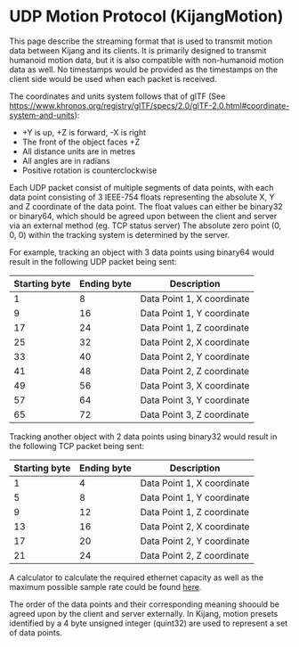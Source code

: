 # UDP Motion Protocol (KijangMotion)

This page describe the streaming format that is used to transmit motion data between Kijang and its clients. It is primarily designed to transmit humanoid motion data, but it is also compatible with non-humanoid motion data as well. No timestamps would be provided as the timestamps on the client side would be used when each packet is received.

The coordinates and units system follows that of glTF (See https://www.khronos.org/registry/glTF/specs/2.0/glTF-2.0.html#coordinate-system-and-units):
- +Y is up, +Z is forward, -X is right
- The front of the object faces +Z
- All distance units are in metres
- All angles are in radians
- Positive rotation is counterclockwise

Each UDP packet consist of multiple segments of data points, with each data point consisting of 3 IEEE-754 floats representing the absolute X, Y and Z coordinate of the data point. The float values can either be binary32 or binary64, which should be agreed upon between the client and server via an external method (eg. TCP status server)
The absolute zero point (0, 0, 0) within the tracking system is determined by the server.

For example, tracking an object with 3 data points using binary64 would result in the following UDP packet being sent:

| Starting byte | Ending byte | Description |
|-|-|-|
| 1 | 8 | Data Point 1, X coordinate |
| 9 | 16 | Data Point 1, Y coordinate |
| 17 | 24 | Data Point 1, Z coordinate |
| 25 | 32 | Data Point 2, X coordinate |
| 33 | 40 | Data Point 2, Y coordinate |
| 41 | 48 | Data Point 2, Z coordinate |
| 49 | 56 | Data Point 3, X coordinate |
| 57 | 64 | Data Point 3, Y coordinate |
| 65 | 72 | Data Point 3, Z coordinate |

Tracking another object with 2 data points using binary32 would result in the following TCP packet being sent:

| Starting byte | Ending byte | Description |
|-|-|-|
| 1 | 4 | Data Point 1, X coordinate |
| 5 | 8 | Data Point 1, Y coordinate |
| 9 | 12 | Data Point 1, Z coordinate |
| 13 | 16 | Data Point 2, X coordinate |
| 17 | 20 | Data Point 2, Y coordinate |
| 21 | 24 | Data Point 2, Z coordinate |

A calculator to calculate the required ethernet capacity as well as the maximum possible sample rate could be found [here](./motion-calculator.html).

The order of the data points and their corresponding meaning shoould be agreed upon by the client and server externally. In Kijang, motion presets identified by a 4 byte unsigned integer (quint32) are used to represent a set of data points.
